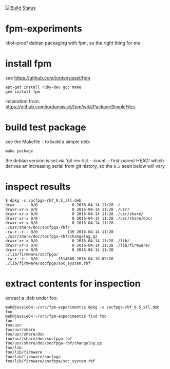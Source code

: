 [![Build Status](https://jenkins.stiwoll.mah.priv.at/job/fpm-freight-test/badge/icon)](https://jenkins.stiwoll.mah.priv.at/job/fpm-freight-test/)

# fpm-experiments
idiot-proof debian packaging with fpm, so the right thing for me


# install fpm 

see https://github.com/jordansissel/fpm

    apt-get install ruby-dev gcc make
    gem install fpm

inspiration from: https://github.com/jordansissel/fpm/wiki/PackageSimpleFiles

# build test package
see the Makefile - to build a simple deb: 

  `make package`

the debian version is set via 'git rev-list --count --first-parent HEAD' which derives
an increasing serial from git history, so the `0.5` seen below will vary

# inspect results

````
$ dpkg -c socfpga-rbf_0.5_all.deb
drwx------ 0/0               0 2016-04-14 11:28 ./
drwxr-xr-x 0/0               0 2016-04-14 11:28 ./usr/
drwxr-xr-x 0/0               0 2016-04-14 11:28 ./usr/share/
drwxr-xr-x 0/0               0 2016-04-14 11:28 ./usr/share/doc/
drwxr-xr-x 0/0               0 2016-04-14 11:28 ./usr/share/doc/socfpga-rbf/
-rw-r--r-- 0/0             139 2016-04-14 11:28 ./usr/share/doc/socfpga-rbf/changelog.gz
drwxr-xr-x 0/0               0 2016-04-14 11:28 ./lib/
drwxr-xr-x 0/0               0 2016-04-14 11:28 ./lib/firmware/
drwxr-xr-x 0/0               0 2016-04-14 11:28 ./lib/firmware/socfpga/
-rw-r--r-- 0/0         1514668 2016-04-10 02:26 ./lib/firmware/socfpga/soc_system.rbf
````

# extract contents for inspection

extract a .deb under foo:
````
mah@jessie64:~/src/fpm-experiments$ dpkg -x socfpga-rbf_0.5_all.deb foo
mah@jessie64:~/src/fpm-experiments$ find foo
foo
foo/usr
foo/usr/share
foo/usr/share/doc
foo/usr/share/doc/socfpga-rbf
foo/usr/share/doc/socfpga-rbf/changelog.gz
foo/lib
foo/lib/firmware
foo/lib/firmware/socfpga
foo/lib/firmware/socfpga/soc_system.rbf
````




